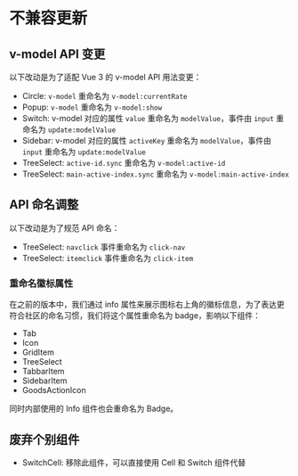 # 不兼容更新

## v-model API 变更

以下改动是为了适配 Vue 3 的 v-model API 用法变更：

- Circle: `v-model` 重命名为 `v-model:currentRate`
- Popup: `v-model` 重命名为 `v-model:show`
- Switch: v-model 对应的属性 `value` 重命名为 `modelValue`，事件由 `input` 重命名为 `update:modelValue`
- Sidebar: v-model 对应的属性 `activeKey` 重命名为 `modelValue`，事件由 `input` 重命名为 `update:modelValue`
- TreeSelect: `active-id.sync` 重命名为 `v-model:active-id`
- TreeSelect: `main-active-index.sync` 重命名为 `v-model:main-active-index`

## API 命名调整

以下改动是为了规范 API 命名：

- TreeSelect: `navclick` 事件重命名为 `click-nav`
- TreeSelect: `itemclick` 事件重命名为 `click-item`

### 重命名徽标属性

在之前的版本中，我们通过 info 属性来展示图标右上角的徽标信息，为了表达更符合社区的命名习惯，我们将这个属性重命名为 badge，影响以下组件：

- Tab
- Icon
- GridItem
- TreeSelect
- TabbarItem
- SidebarItem
- GoodsActionIcon

同时内部使用的 Info 组件也会重命名为 Badge。

## 废弃个别组件

- SwitchCell: 移除此组件，可以直接使用 Cell 和 Switch 组件代替
